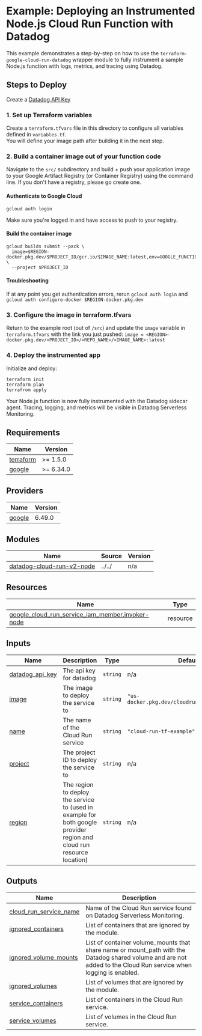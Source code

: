 # Example: Deploying an Instrumented Node.js Cloud Run Function with Datadog

This example demonstrates a step-by-step on how to use the `terraform-google-cloud-run-datadog` wrapper module to fully instrument a sample Node.js function with logs, metrics, and tracing using Datadog. 

## Steps to Deploy
Create a [Datadog API Key](https://app.datadoghq.com/organization-settings/api-keys)
### 1. Set up Terraform variables

Create a `terraform.tfvars` file in this directory to configure all variables defined in `variables.tf`.  
You will define your image path after building it in the next step.

### 2. Build a container image out of your function code

Navigate to the `src/` subdirectory and build + push your application image to your Google Artifact Registry (or Container Registry) using the command line. If you don't have a registry, please go create one.

#### Authenticate to Google Cloud

```
gcloud auth login
```

Make sure you're logged in and have access to push to your registry.

#### Build the container image

```
gcloud builds submit --pack \
  image=$REGION-docker.pkg.dev/$PROJECT_ID/gcr.io/$IMAGE_NAME:latest,env=GOOGLE_FUNCTION_TARGET=$FUNCTION_TARGET \
  --project $PROJECT_ID
```

#### Troubleshooting

If at any point you get authentication errors, rerun `gcloud auth login` and `gcloud auth configure-docker $REGION-docker.pkg.dev`

### 3. Configure the image in terraform.tfvars

Return to the example root (out of `/src`) and update the `image` variable in `terraform.tfvars` with the link you just pushed:
`image = <REGION>-docker.pkg.dev/<PROJECT_ID>/<REPO_NAME>/<IMAGE_NAME>:latest`

### 4. Deploy the instrumented app
Initialize and deploy:
```
terraform init
terraform plan
terrafrom apply
```
Your Node.js function is now fully instrumented with the Datadog sidecar agent. Tracing, logging, and metrics will be visible in Datadog Serverless Monitoring.
<!-- BEGIN_TF_DOCS -->
## Requirements

| Name | Version |
|------|---------|
| <a name="requirement_terraform"></a> [terraform](#requirement\_terraform) | >= 1.5.0 |
| <a name="requirement_google"></a> [google](#requirement\_google) | >= 6.34.0 |

## Providers

| Name | Version |
|------|---------|
| <a name="provider_google"></a> [google](#provider\_google) | 6.49.0 |

## Modules

| Name | Source | Version |
|------|--------|---------|
| <a name="module_datadog-cloud-run-v2-node"></a> [datadog-cloud-run-v2-node](#module\_datadog-cloud-run-v2-node) | ../../ | n/a |

## Resources

| Name | Type |
|------|------|
| [google_cloud_run_service_iam_member.invoker-node](https://registry.terraform.io/providers/hashicorp/google/latest/docs/resources/cloud_run_service_iam_member) | resource |

## Inputs

| Name | Description | Type | Default | Required |
|------|-------------|------|---------|:--------:|
| <a name="input_datadog_api_key"></a> [datadog\_api\_key](#input\_datadog\_api\_key) | The api key for datadog | `string` | n/a | yes |
| <a name="input_image"></a> [image](#input\_image) | The image to deploy the service to | `string` | `"us-docker.pkg.dev/cloudrun/container/hello"` | no |
| <a name="input_name"></a> [name](#input\_name) | The name of the Cloud Run service | `string` | `"cloud-run-tf-example"` | no |
| <a name="input_project"></a> [project](#input\_project) | The project ID to deploy the service to | `string` | n/a | yes |
| <a name="input_region"></a> [region](#input\_region) | The region to deploy the service to (used in example for both google provider region and cloud run resource location) | `string` | n/a | yes |

## Outputs

| Name | Description |
|------|-------------|
| <a name="output_cloud_run_service_name"></a> [cloud\_run\_service\_name](#output\_cloud\_run\_service\_name) | Name of the Cloud Run service found on Datadog Serverless Monitoring. |
| <a name="output_ignored_containers"></a> [ignored\_containers](#output\_ignored\_containers) | List of containers that are ignored by the module. |
| <a name="output_ignored_volume_mounts"></a> [ignored\_volume\_mounts](#output\_ignored\_volume\_mounts) | List of container volume\_mounts that share name or mount\_path with the Datadog shared volume and are not added to the Cloud Run service when logging is enabled. |
| <a name="output_ignored_volumes"></a> [ignored\_volumes](#output\_ignored\_volumes) | List of volumes that are ignored by the module. |
| <a name="output_service_containers"></a> [service\_containers](#output\_service\_containers) | List of containers in the Cloud Run service. |
| <a name="output_service_volumes"></a> [service\_volumes](#output\_service\_volumes) | List of volumes in the Cloud Run service. |
<!-- END_TF_DOCS -->